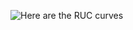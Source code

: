 
![Here are the RUC curves](https://user-images.githubusercontent.com/54859612/193950370-db7624c1-5835-4fca-94f6-9cc8bc0b091e.png)

